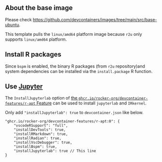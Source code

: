 <!-- markdownlint-disable MD041 -->

## About the base image

Please check <https://github.com/devcontainers/images/tree/main/src/base-ubuntu>.

This template pulls the `linux/amd64` platform image because `r2u` only supports `linux/amd64` platform.

## Install R packages

Since `bspm` is enabled, the binary R packages (from `r2u` repository)and system dependencies can be installed
via the `install.package` R function.

## Use [Jupyter](https://jupyter.org/)

The `InstallJupyterlab` option of
[the `ghcr.io/rocker-org/devcontainer-features/r-apt` Feature](https://github.com/rocker-org/devcontainer-features/tree/main/src/r-apt)
can be used to install `jupyterlab` and `IRkernel`.

Only add `"installJupyterlab": true` to `devcontainer.json` like below.

```jsonc
"ghcr.io/rocker-org/devcontainer-features/r-apt:0": {
    "vscodeRSupport": "full",
    "installDevTools": true,
    "installRMarkdown": true,
    "installRadian": true,
    "installVscDebugger": true,
    "installBspm": true,
    "installJupyterlab": true // This line
}
```
